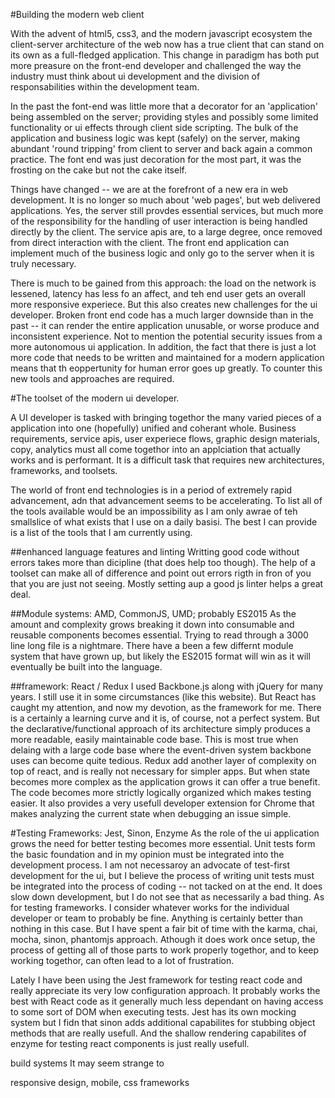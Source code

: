 #Building the modern web client

 With the advent of html5, css3, and the modern javascript ecosystem the client-server architecture of the web now has a true client that can stand on its own as a full-fledged application. This change in paradigm has both put more preasure on the front-end developer and challenged the way the industry must think about ui development and the division of responsabilities within the development team. 
 
 In the past the font-end was little more that a decorator for an 'application' being assembled on the server; providing styles and possibly some limited functionality or ui effects through client side scripting. The bulk of the application and business logic was kept (safely) on the server, making abundant 'round tripping' from client to server and back again a common practice. The font end was just decoration for the most part, it was the frosting on the cake but not the cake itself.
 
 Things have changed -- we are at the forefront of a new era in web development. It is no longer so much about 'web pages', but web delivered applications. Yes, the server still provdes essential services, but much more of the responsibility for the handling of user interaction is being handled directly by the client. The service apis are, to a large degree, once removed from direct interaction with the client. The front end application can implement much of the business logic and only go to the server when it is truly necessary. 
 
There is much to be gained from this approach: the load on the network is lessened, latency has less fo an affect, and teh end user gets an overall more responsive experiece. But this also creates new challenges for the ui developer. Broken front end code has a much larger downside than in the past  -- it can render the entire application unusable, or worse produce and inconsistent experience. Not to mention the potential security issues from a more autonomous ui application. In addition, the fact that there is just a lot more code that needs to be written and maintained for a modern application means that th eoppertunity for human error goes up greatly. To counter this new tools and approaches are required.

#The toolset of the modern ui developer.

A UI developer is tasked with bringing togethor the many varied pieces of a application into one (hopefully) unified and coherant whole. Business requirements, service apis, user experiece flows, graphic design materials, copy, analytics must all come togethor into an applciation that actually works and is performant. It is a difficult task that requires new architectures, frameworks, and toolsets.

The world of front end technologies is in a period of extremely rapid advancement, adn that advancement seems to be accelerating. To list all of the tools available would be an impossibility as I am only awrae of teh smallslice of what exists that I use on a daily basisi.  The best I can provide is a list of the tools that I am currently using.

##enhanced language features and linting
Writting good code without errors takes more than dicipline (that does help too though). The help of a toolset can make all of difference and point out errors rigth in fron of you that you are just not seeing. Mostly setting aup a good js linter helps a great deal. 

##Module systems: AMD, CommonJS, UMD; probably ES2015
As the amount and complexity grows breaking it down into consumable and reusable components becomes essential. Trying to read through a 3000 line long file is a nightmare. There have a been a few differnt module system that have grown up, but likely the ES2015 format will win as it will eventually be built into the language. 

##framework: React / Redux
I used Backbone.js along with jQuery for many years. I still use it in some circumstances (like this website). But React has caught my attention, and now my devotion, as the framework for me. There is a certainly a learning curve and it is, of course, not a perfect system. But the declarative/functional approach of its architecture simply produces a more readable, easily maintainable code base. This is most true when delaing with a large code base where the event-driven system backbone uses can become quite tedious. 
Redux add another layer of complexity on top of react, and is really not necessary for simpler apps. But when state becomes more complex as the application grows it can offer a true benefit. The code becomes more strictly logically organized which makes testing easier. It also provides a very usefull developer extension for Chrome that makes analyzing the current state when debugging an issue simple.

#Testing Frameworks: Jest, Sinon, Enzyme
As the role of the ui application grows the need for better testing becomes more essential. Unit tests form the basic foundation and in my opinion must be integrated into the development process. I am not necessaroy an advocate of test-first development for the ui, but I believe the process of writing unit tests must be integrated into the process of coding -- not tacked on at the end. It does slow down development, but I do not see that as necessarily a bad thing.
As for testing frameworks. I consider whatever works for the individual developer or team to probably be fine. Anything is certainly better than nothing in this case. But I have spent a fair bit of time with the karma, chai, mocha, sinon, phantomjs approach. Athough it does work once setup, the process of getting all of those parts to work properly togethor, and to keep working togethor, can often lead to a lot of frustration. 

Lately I have been using the Jest framework for testing react code and really appreciate its very low configuration approach. It probably works the best with React code as it generally much less dependant on having access to some sort of DOM when executing tests. Jest has its own mocking system but I fidn that sinon adds additional capabilites for stubbing object methods that are really usefull. And the shallow rendering capabilites of enzyme for testing react components is just really usefull.


build systems
It may seem strange to 


responsive design, mobile, css frameworks



